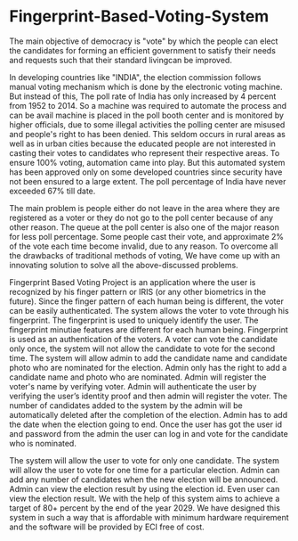 # Fingerprint-Based-Voting-System

The main objective of democracy is "vote" by which the people can elect the candidates for forming an efficient government to satisfy their needs and requests such that their standard livingcan be improved. 

In developing countries like "INDIA", the election commission follows manual voting mechanism which is done by the electronic voting machine. But instead of this, The poll rate of India has only increased by 4 percent from 1952 to 2014. So a machine was required to automate the process and can be avail machine is placed in the poll booth center and is monitored by higher officials, due to some illegal activities the polling center are misused and people's right to has been denied. This seldom occurs in rural areas as well as in urban cities because the educated people are not interested in casting their votes to candidates who represent their respective areas. To ensure 100% voting, automation came into play. But this automated system has been approved only on some developed countries since security have not been ensured to a large extent. The poll percentage of India have never exceeded 67% till date.

The main problem is people either do not leave in the area where they are registered as a voter or they do not go to the poll center because of any other reason. The queue at the poll center is also one of the major reason for less poll percentage. Some people cast their vote, and approximate 2% of the vote each time become invalid, due to any reason. To overcome all the drawbacks of traditional methods of voting, We have come up with an innovating solution to solve all the above-discussed problems.

Fingerprint Based Voting Project is an application where the user is recognized by his finger pattern or IRIS (or any other biometrics in the future). Since the finger pattern of each human being is different, the voter can be easily authenticated. The system allows the voter to vote through his fingerprint. The fingerprint is used to uniquely identify the user. The fingerprint minutiae features are different for each human being. Fingerprint is used as an authentication of the voters. A voter can vote the candidate only once, the system will not allow the candidate to vote for the second time. The system will allow admin to add the candidate name and candidate photo who are nominated for the election. Admin only has the right to add a candidate name and photo who are nominated. Admin will register the voter's name by verifying voter. Admin will authenticate the user by verifying the user’s identity proof and then admin will register the voter. The number of candidates added to the system by the admin will be automatically deleted after the completion of the election. Admin has to add the date when the election going to end. Once the user has got the user id and password from the admin the user can log in and vote for the candidate who is nominated.

The system will allow the user to vote for only one candidate. The system will allow the user to vote for one time for a particular election. Admin can add any number of candidates when the new election will be announced. Admin can view the election result by using the election id. Even user can view the election result. We with the help of this system aims to achieve a target of 80+ percent by the end of the year 2029. We have designed this system in such a way that is affordable with minimum hardware requirement and the software will be provided by ECI free of cost.
